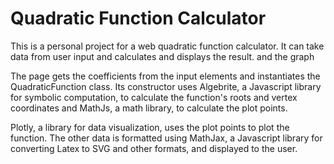 # Quadratic Function Calculator

This is a personal project for a web quadratic function calculator. It can take data from user input and calculates and displays the result. and the graph

The page gets the coefficients from the input elements and instantiates the QuadraticFunction class. Its constructor uses Algebrite, a Javascript library for symbolic computation, to calculate the function's roots and vertex coordinates and MathJs, a math library, to calculate the plot points.

Plotly, a library for data visualization, uses the plot points to plot the function. The other data is formatted using MathJax, a Javascript library for converting Latex to SVG and other formats, and displayed to the user.
